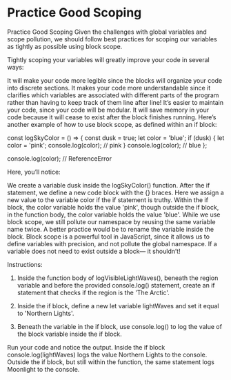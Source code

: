 # Practice Good Scoping

Practice Good Scoping
Given the challenges with global variables and scope pollution, we should follow best practices for scoping our variables as tightly as possible using block scope.

Tightly scoping your variables will greatly improve your code in several ways:

It will make your code more legible since the blocks will organize your code into discrete sections.
It makes your code more understandable since it clarifies which variables are associated with different parts of the program rather than having to keep track of them line after line!
It’s easier to maintain your code, since your code will be modular.
It will save memory in your code because it will cease to exist after the block finishes running.
Here’s another example of how to use block scope, as defined within an if block:

const logSkyColor = () => {
  const dusk = true;
  let color = 'blue'; 
  if (dusk) {
    let color = 'pink';
    console.log(color); // pink
  }
  console.log(color); // blue 
};
 
console.log(color); // ReferenceError

Here, you’ll notice:

We create a variable dusk inside the logSkyColor() function.
After the if statement, we define a new code block with the {} braces. Here we assign a new value to the variable color if the if statement is truthy.
Within the if block, the color variable holds the value 'pink', though outside the if block, in the function body, the color variable holds the value 'blue'.
While we use block scope, we still pollute our namespace by reusing the same variable name twice. A better practice would be to rename the variable inside the block.
Block scope is a powerful tool in JavaScript, since it allows us to define variables with precision, and not pollute the global namespace. If a variable does not need to exist outside a block— it shouldn’t!

Instructions:

1. Inside the function body of logVisibleLightWaves(), beneath the region variable and before the provided console.log() statement, create an if statement that checks if the region is the 'The Arctic'.

2. Inside the if block, define a new let variable lightWaves and set it equal to 'Northern Lights'.

3. Beneath the variable in the if block, use console.log() to log the value of the block variable inside the if block.

Run your code and notice the output. Inside the if block console.log(lightWaves) logs the value Northern Lights to the console. Outside the if block, but still within the function, the same statement logs Moonlight to the console.
